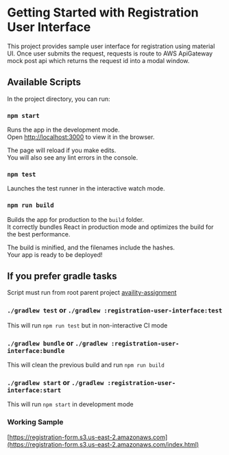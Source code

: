 # Getting Started with Registration User Interface
This project provides sample user interface for registration using material UI.
Once user submits the request, requests is route to AWS ApiGateway mock post api which returns 
the request id into a modal window.

## Available Scripts

In the project directory, you can run:

### `npm start`

Runs the app in the development mode.\
Open [http://localhost:3000](http://localhost:3000) to view it in the browser.

The page will reload if you make edits.\
You will also see any lint errors in the console.

### `npm test`

Launches the test runner in the interactive watch mode.

### `npm run build`

Builds the app for production to the `build` folder.\
It correctly bundles React in production mode and optimizes the build for the best performance.

The build is minified, and the filenames include the hashes.\
Your app is ready to be deployed!

## If you prefer gradle tasks

Script must run from root parent project [availity-assignment](..)

### `./gradlew test` or `./gradlew :registration-user-interface:test`

This will run `npm run test` but in non-interactive CI mode

### `./gradlew bundle` or `./gradlew :registration-user-interface:bundle`

This will clean the previous build and run `npm run build`

### `./gradlew start` or `./gradlew :registration-user-interface:start`

This will run `npm start` in development mode

### Working Sample

[https://registration-form.s3.us-east-2.amazonaws.com](https://registration-form.s3.us-east-2.amazonaws.com/index.html)